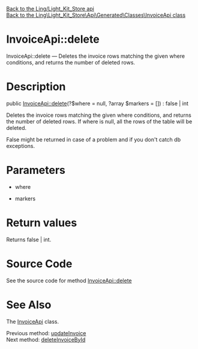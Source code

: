 [Back to the Ling/Light_Kit_Store api](https://github.com/lingtalfi/Light_Kit_Store/blob/master/doc/api/Ling/Light_Kit_Store.md)<br>
[Back to the Ling\Light_Kit_Store\Api\Generated\Classes\InvoiceApi class](https://github.com/lingtalfi/Light_Kit_Store/blob/master/doc/api/Ling/Light_Kit_Store/Api/Generated/Classes/InvoiceApi.md)


InvoiceApi::delete
================



InvoiceApi::delete — Deletes the invoice rows matching the given where conditions, and returns the number of deleted rows.




Description
================


public [InvoiceApi::delete](https://github.com/lingtalfi/Light_Kit_Store/blob/master/doc/api/Ling/Light_Kit_Store/Api/Generated/Classes/InvoiceApi/delete.md)(?$where = null, ?array $markers = []) : false | int




Deletes the invoice rows matching the given where conditions, and returns the number of deleted rows.
If where is null, all the rows of the table will be deleted.

False might be returned in case of a problem and if you don't catch db exceptions.




Parameters
================


- where

    

- markers

    


Return values
================

Returns false | int.








Source Code
===========
See the source code for method [InvoiceApi::delete](https://github.com/lingtalfi/Light_Kit_Store/blob/master/Api/Generated/Classes/InvoiceApi.php#L330-L334)


See Also
================

The [InvoiceApi](https://github.com/lingtalfi/Light_Kit_Store/blob/master/doc/api/Ling/Light_Kit_Store/Api/Generated/Classes/InvoiceApi.md) class.

Previous method: [updateInvoice](https://github.com/lingtalfi/Light_Kit_Store/blob/master/doc/api/Ling/Light_Kit_Store/Api/Generated/Classes/InvoiceApi/updateInvoice.md)<br>Next method: [deleteInvoiceById](https://github.com/lingtalfi/Light_Kit_Store/blob/master/doc/api/Ling/Light_Kit_Store/Api/Generated/Classes/InvoiceApi/deleteInvoiceById.md)<br>

